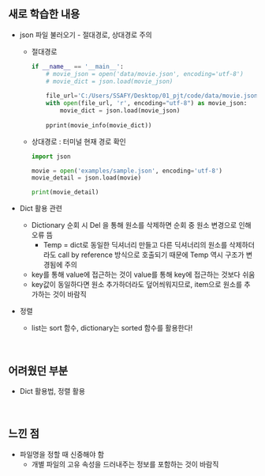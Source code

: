 
## 새로 학습한 내용

- json 파일 불러오기 - 절대경로, 상대경로 주의
    - 절대경로
        
        ```python
        if __name__ == '__main__':
            # movie_json = open('data/movie.json', encoding='utf-8')
            # movie_dict = json.load(movie_json)
            
            file_url='C:/Users/SSAFY/Desktop/01_pjt/code/data/movie.json'
            with open(file_url, 'r', encoding="utf-8") as movie_json:
                movie_dict = json.load(movie_json)
            
            pprint(movie_info(movie_dict))
        ```
        
    - 상대경로 : 터미널 현재 경로 확인
        
        ```python
        import json
        
        movie = open('examples/sample.json', encoding='utf-8')
        movie_detail = json.load(movie)
        
        print(movie_detail)
        ```
        
- Dict 활용 관련
    - Dictionary 순회 시 Del 을 통해 원소를 삭제하면 순회 중 원소 변경으로 인해 오류 뜸
        - Temp = dict로 동일한 딕셔너리 만들고 다른 딕셔너리의 원소를 삭제하더라도 call by reference 방식으로 호출되기 때문에 Temp 역시 구조가 변경됨에 주의
    - key를 통해 value에 접근하는 것이 value를 통해 key에 접근하는 것보다 쉬움
    - key값이 동일하다면 원소 추가하더라도 덮어씌워지므로, item으로 원소를 추가하는 것이 바람직
- 정렬
    - list는 sort 함수, dictionary는 sorted 함수를 활용한다!

</br>

## 어려웠던 부분

- Dict 활용법, 정렬 활용

</br>

## 느낀 점

- 파일명을 정할 때 신중해야 함
    - 개별 파일의 고유 속성을 드러내주는 정보를 포함하는 것이 바람직